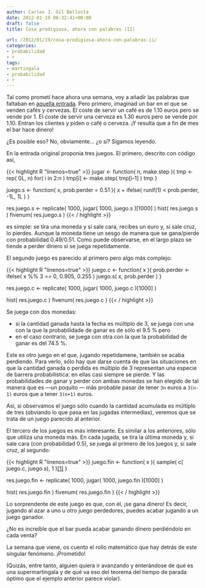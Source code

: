 ```yaml
---
author: Carlos J. Gil Bellosta
date: 2012-01-19 06:32:41+00:00
draft: false
title: Cosa prodigiosa, ahora con palabras (II)

url: /2012/01/19/cosa-prodigiosa-ahora-con-palabras-ii/
categories:
- probabilidad
- r
tags:
- martingala
- probabilidad
- r
---
```


Tal como prometí hace ahora una semana, voy a añadir las palabras que faltaban en [aquella entrada](http://www.datanalytics.com/2012/01/12/cosa-prodigiosa-sin-palabras-i/). Pero primero, imaginad un bar en el que se venden cafés y cervezas. El coste de servir un café es de 1.10 euros pero se vende por 1. El coste de servir una cerveza es 1.30 euros pero se vende por 1.10. Entran los clientes y piden o café o cerveza. ¡Y resulta que a fin de mes el bar hace dinero!

¿Es posible eso? No, obviamente... ¿o sí? Sigamos leyendo.

En la entrada original proponía tres juegos. El primero, descrito con código así,

{{< highlight R "linenos=true" >}}
jugar <- function( n, make.step ){
  tmp <- rep( 0L, n)
  for( i in 2:n )
    tmp[i] <- make.step( tmp[i-1] )
  tmp
}

juego.s <- function( x, prob.perder = 0.51 ){
  x + ifelse( runif(1) < prob.perder, -1L, 1L )
}

res.juego.s <- replicate( 1000, jugar( 1000, juego.s )[1000] )
hist( res.juego.s )
fivenum( res.juego.s )
{{< / highlight >}}

es simple: se tira una moneda y si sale cara, recibes un euro y, si sale cruz, lo pierdes. Aunque la moneda tiene un sesgo de manera que se gana/pierde con probabilidad 0.49/0.51. Como puede observarse, en el largo plazo se tiende a perder dinero si se juega repetidamente.

El segundo juego es parecido al primero pero algo más complejo:


{{< highlight R "linenos=true" >}}
juego.c <- function( x ){
  prob.perder <- ifelse( x %% 3 == 0, 0.905, 0.255 )
  juego.s( x, prob.perder )
}

res.juego.c <- replicate( 1000, jugar( 1000, juego.c )[1000] )

hist( res.juego.c )
fivenum( res.juego.c )
{{< / highlight >}}

Se juega con dos monedas:

* si la cantidad ganada hasta la fecha es múltiplo de 3, se juega con una con la que la probabilidade de ganar es de sólo el 9.5 % pero
* en el caso contrario, se juega con otra con la que la probabilidad de ganar es del 74.5 %.

Este es otro juego en el que, jugando repetidamene, también se acaba perdiendo. Para verlo, sólo hay que darse cuenta de que las situaciones en que la cantidad ganada o perdida es múltiplo de 3 representan una especie de barrera probabilística: en ellas casi siempre se pierde. Y las probabilidades de ganar y perder con ambas monedas se han elegido de tal manera que es —un poquito — más probable pasar de tener `3n` euros a `3(n-1)` euros que a tener `3(n+1)` euros.

Así, si observamos el juego sólo cuando la cantidad acumulada es múltiplo de tres (obviando lo que pasa en las jugadas intermedias), veremos que se trata de un juego parecido al anterior.

El tercero de los juegos es más interesante. Es similar a los anteriores, sólo que utiliza una moneda más. En cada jugada, se tira la última moneda y, si sale cara (con probabilidad 0.5), se juega al primero de los juegos y, si sale cruz, al segundo:

{{< highlight R "linenos=true" >}}
juego.fin <- function( x ){
  sample( c( juego.c, juego.s), 1 )[[1]](x)
}

res.juego.fin <- replicate( 1000, jugar( 1000, juego.fin )[1000] )

hist( res.juego.fin )
fivenum( res.juego.fin )
{{< / highlight >}}

Lo sorprendente de este juego es que, con él, ¡se gana dinero! Es decir, jugando al azar a uno u otro juego perdedores, puedes acabar jugando a un juego ganador.

¿No es increíble que el bar pueda acabar ganando dinero perdiéndolo en cada venta?

La semana que viene, os cuento el rollo matemático que hay detrás de este singular fenómeno. ¡Prometido!

(Quizás, entre tanto, alguien quiera ir avanzando y enterándose de qué es una supermartingala y de qué va eso del teorema del tiempo de parada óptimo que el ejemplo anterior parece violar).
